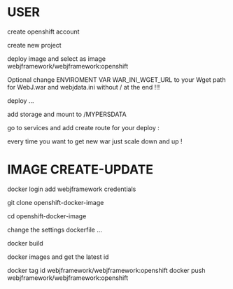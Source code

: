 
# USER 
create openshift account

create new project 

deploy image and select as image webjframework/webjframework:openshift

Optional change ENVIROMENT VAR  WAR_INI_WGET_URL to your Wget path for WebJ.war and webjdata.ini without / at the end !!!


deploy ...

add storage and mount to /MYPERSDATA

go to services and add create route for your deploy :

every time you want to get new war just scale down and up !


# IMAGE CREATE-UPDATE

docker login add webjframework credentials

git clone openshift-docker-image

cd openshift-docker-image

change the settings dockerfile ...

docker build

docker images and get the latest id

docker tag id webjframework/webjframework:openshift
docker push  webjframework/webjframework:openshift

